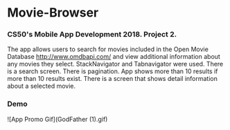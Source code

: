 # Movie-Browser
### CS50's Mobile App Development 2018. Project 2.

The app allows users to search for movies included in the Open Movie Database <http://www.omdbapi.com/> and view additional information about any movies they select.
StackNavigator and Tabnavigator were used.
There is a search screen.
There is pagination. App shows more than 10 results if more than 10 results exist.
There is a screen that shows detail information about a selected movie.

### Demo
![App Promo Gif](GodFather (1).gif)
